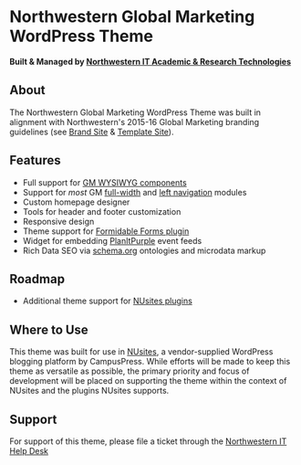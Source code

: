 # Northwestern Global Marketing WordPress Theme

**Built & Managed by [Northwestern IT Academic & Research Technologies](http://www.it.northwestern.edu/about/departments/at/)**

## About ##
The Northwestern Global Marketing WordPress Theme was built in alignment with Northwestern's 2015-16 Global Marketing branding guidelines (see [Brand Site](http://www.northwestern.edu/brand/) & [Template Site](http://www.northwestern.edu/templates/)).

## Features ##
* Full support for [GM WYSIWYG components](http://www.northwestern.edu/templates/common-elements/wysiwyg.html)
* Support for *most* GM [full-width](http://www.northwestern.edu/templates/page-types/full-width/modules.html) and [left navigation](http://www.northwestern.edu/templates/page-types/left-navigation/modules.html) modules
* Custom homepage designer
* Tools for header and footer customization
* Responsive design
* Theme support for [Formidable Forms plugin](https://wordpress.org/plugins/formidable/)
* Widget for embedding [PlanItPurple](http://planitpurple.northwestern.edu/) event feeds
* Rich Data SEO via [schema.org](http://schema.org) ontologies and microdata markup

## Roadmap ##
* Additional theme support for [NUsites plugins](http://sites.northwestern.edu/plugins/)

## Where to Use ##
This theme was built for use in [NUsites](http://sites.northwestern.edu/), a vendor-supplied WordPress blogging platform by CampusPress. While efforts will be made to keep this theme as versatile as possible, the primary priority and focus of development will be placed on supporting the theme within the context of NUsites and the plugins NUsites supports.

## Support ##
For support of this theme, please file a ticket through the [Northwestern IT Help Desk](http://www.it.northwestern.edu/supportcenter/)

